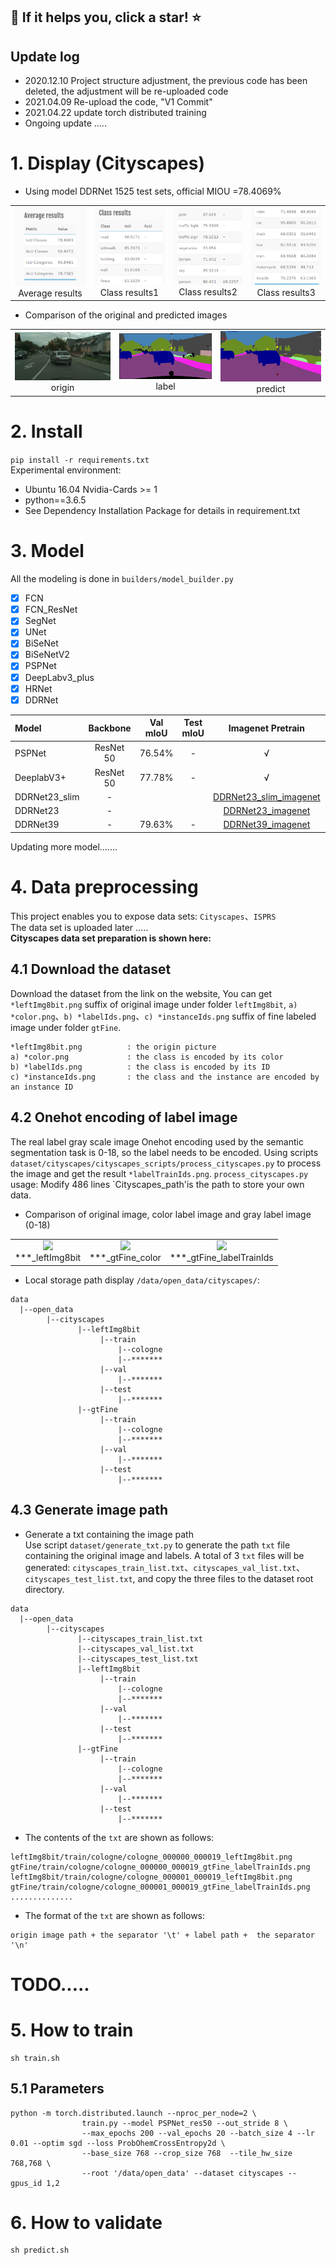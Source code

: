 ## :rocket: If it helps you, click a star! :star: ##
## Update log
- 2020.12.10 Project structure adjustment, the previous code has been deleted, the adjustment will be re-uploaded code
- 2021.04.09 Re-upload the code, "V1 Commit"
- 2021.04.22 update torch distributed training
- Ongoing update .....

# 1. Display (Cityscapes)
- Using model DDRNet 1525 test sets, official MIOU =78.4069%

<table>
    <tr>
        <td ><center><img src="https://github.com/Deeachain/Segmentation-Pytorch/blob/master/example/average_results.png"><div align = "center">Average results</div></td>
        <td ><center><img src="https://github.com/Deeachain/Segmentation-Pytorch/blob/master/example/class_results1.png"><div align = "center">Class results1</div></center></td>
        <td ><center><img src="https://github.com/Deeachain/Segmentation-Pytorch/blob/master/example/class_results2.png"><div align = "center">Class results2</div></center></td>
        <td ><center><img src="https://github.com/Deeachain/Segmentation-Pytorch/blob/master/example/class_results3.png"><div align = "center">Class results3</div></center></td>
    </tr>
</table>

- Comparison of the original and predicted images
<table>
    <tr>
        <td ><center><img src="https://github.com/Deeachain/Segmentation-Pytorch/blob/master/example/lindau_000000_000019_leftImg8bit.png"><div align = "center">origin</div></td>
        <td ><center><img src="https://github.com/Deeachain/Segmentation-Pytorch/blob/master/example/lindau_000000_000019_leftImg8bit_gt.png"><div align = "center">label</div></center></td>
        <td ><center><img src="https://github.com/Deeachain/Segmentation-Pytorch/blob/master/example/lindau_000000_000019_leftImg8bit_color.png"><div align = "center">predict</div></center></td>
    </tr>
</table>

# 2. Install
```pip install -r requirements.txt```<br>
Experimental environment:
- Ubuntu 16.04 Nvidia-Cards >= 1
- python==3.6.5<br>
- See Dependency Installation Package for details in requirement.txt<br>

# 3. Model
All the modeling is done in `builders/model_builder.py`<br>
- [x] FCN
- [x] FCN_ResNet
- [x] SegNet
- [x] UNet
- [x] BiSeNet
- [x] BiSeNetV2
- [x] PSPNet
- [x] DeepLabv3_plus
- [x] HRNet
- [x] DDRNet

| Model| Backbone| Val mIoU | Test mIoU | Imagenet Pretrain| Pretrained Model |
| :--- | :---: |:---: |:---:|:---:|:---:|
| PSPNet | ResNet 50 | 76.54% | - | √ | [PSPNet](https://drive.google.com/file/d/10T321s62xDZQJUR3k0H-l64smYW0QAxN/view?usp=sharing) |
| DeeplabV3+ | ResNet 50 | 77.78% | - | √ | [DeeplabV3+](https://drive.google.com/file/d/1xP7HQwFcXAPuoL_BCYdghOBnEJIxNE-T/view?usp=sharing) |
| DDRNet23_slim | - |  |  | [DDRNet23_slim_imagenet](https://drive.google.com/file/d/1mg5tMX7TJ9ZVcAiGSB4PEihPtrJyalB4/view) | |
| DDRNet23 | - |  |  | [DDRNet23_imagenet](https://drive.google.com/file/d/1VoUsERBeuCaiuQJufu8PqpKKtGvCTdug/view) | |
| DDRNet39 | - | 79.63% | - | [DDRNet39_imagenet](https://drive.google.com/file/d/122CMx6DZBaRRf-dOHYwuDY9vG0_UQ10i/view) | [DDRNet39](https://drive.google.com/file/d/1-poQsQzXqGl2d2ILXRhWgQH452MUTX5y/view?usp=sharing) |
Updating more model.......

# 4. Data preprocessing
This project enables you to expose data sets: `Cityscapes`、`ISPRS`<br>
The data set is uploaded later .....<br>
**Cityscapes data set preparation is shown here:**

## 4.1 Download the dataset
Download the dataset from the link on the website, You can get `*leftImg8bit.png` suffix of original image under folder `leftImg8bit`, 
`a) *color.png`、`b) *labelIds.png`、`c) *instanceIds.png` suffix of fine labeled image under folder `gtFine`.
```
*leftImg8bit.png          : the origin picture
a) *color.png             : the class is encoded by its color
b) *labelIds.png          : the class is encoded by its ID
c) *instanceIds.png       : the class and the instance are encoded by an instance ID
```
## 4.2 Onehot encoding of label image
The real label gray scale image Onehot encoding used by the semantic segmentation task is 0-18, so the label needs to be encoded. 
Using scripts `dataset/cityscapes/cityscapes_scripts/process_cityscapes.py`
to process the image and get the result `*labelTrainIds.png`. 
`process_cityscapes.py` usage: Modify 486 lines `Cityscapes_path'is the path to store your own data.

- Comparison of original image, color label image and gray label image (0-18)
<table>
    <tr>
        <td ><center><img src="https://github.com/Deeachain/Segmentation-Pytorch/blob/master/example/aachen_000000_000019_leftImg8bit.png"><div align = "center">***_leftImg8bit</div></td>
        <td ><center><img src="https://github.com/Deeachain/Segmentation-Pytorch/blob/master/example/aachen_000000_000019_gtFine_color.png"><div align = "center">***_gtFine_color</div></center></td>
        <td ><center><img src="https://github.com/Deeachain/Segmentation-Pytorch/blob/master/example/aachen_000000_000019_gtFine_labelTrainIds.png"><div align = "center">***_gtFine_labelTrainIds</div></center></td>
    </tr>
</table>

- Local storage path display `/data/open_data/cityscapes/`:
```
data
  |--open_data
        |--cityscapes
               |--leftImg8bit
                    |--train
                        |--cologne
                        |--*******
                    |--val
                        |--*******
                    |--test
                        |--*******
               |--gtFine
                    |--train
                        |--cologne
                        |--*******
                    |--val
                        |--*******
                    |--test
                        |--*******
```

## 4.3 Generate image path
- Generate a txt containing the image path<br>
Use script `dataset/generate_txt.py` to generate the path `txt` file containing the original image and labels. 
A total of 3 `txt` files will be generated: `cityscapes_train_list.txt`、`cityscapes_val_list.txt`、
`cityscapes_test_list.txt`, and copy the three files to the dataset root directory.<br>
```
data
  |--open_data
        |--cityscapes
               |--cityscapes_train_list.txt
               |--cityscapes_val_list.txt
               |--cityscapes_test_list.txt
               |--leftImg8bit
                    |--train
                        |--cologne
                        |--*******
                    |--val
                        |--*******
                    |--test
                        |--*******
               |--gtFine
                    |--train
                        |--cologne
                        |--*******
                    |--val
                        |--*******
                    |--test
                        |--*******
```

- The contents of the `txt` are shown as follows:
```
leftImg8bit/train/cologne/cologne_000000_000019_leftImg8bit.png gtFine/train/cologne/cologne_000000_000019_gtFine_labelTrainIds.png
leftImg8bit/train/cologne/cologne_000001_000019_leftImg8bit.png gtFine/train/cologne/cologne_000001_000019_gtFine_labelTrainIds.png
..............
```

- The format of the `txt` are shown as follows:
```
origin image path + the separator '\t' + label path +  the separator '\n'
```


# TODO.....
# 5. How to train
```
sh train.sh
```
## 5.1 Parameters
```
python -m torch.distributed.launch --nproc_per_node=2 \
                train.py --model PSPNet_res50 --out_stride 8 \
                --max_epochs 200 --val_epochs 20 --batch_size 4 --lr 0.01 --optim sgd --loss ProbOhemCrossEntropy2d \
                --base_size 768 --crop_size 768  --tile_hw_size 768,768 \
                --root '/data/open_data' --dataset cityscapes --gpus_id 1,2
```
# 6. How to validate
```
sh predict.sh
```